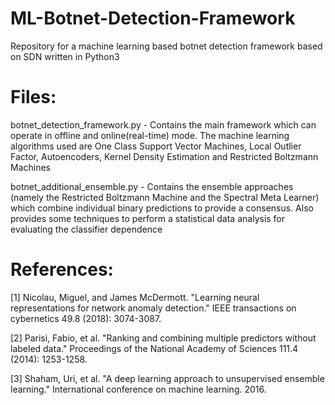 # ML-Botnet-Detection-Framework

Repository for a machine learning based botnet detection framework based on SDN written in Python3

# Files:

botnet_detection_framework.py -
Contains the main framework which can operate in offline and online(real-time) mode. The machine learning algorithms used are One Class Support Vector Machines, Local Outlier Factor, Autoencoders, Kernel Density Estimation and Restricted Boltzmann Machines

botnet_additional_ensemble.py -
Contains the ensemble approaches (namely the Restricted Boltzmann Machine and the Spectral Meta Learner) which combine individual binary predictions to provide a consensus. Also provides some techniques to perform a statistical data analysis for evaluating the classifier dependence

# References:

[1] Nicolau, Miguel, and James McDermott. "Learning neural representations for network anomaly detection." IEEE transactions on cybernetics 49.8 (2018): 3074-3087.

[2] Parisi, Fabio, et al. "Ranking and combining multiple predictors without labeled data." Proceedings of the National Academy of Sciences 111.4 (2014): 1253-1258.

[3] Shaham, Uri, et al. "A deep learning approach to unsupervised ensemble learning." International conference on machine learning. 2016.

